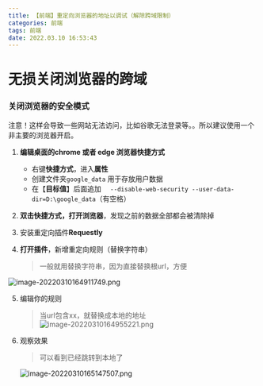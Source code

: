 ```yaml
---
title: 【前端】重定向浏览器的地址以调试（解除跨域限制）
categories: 前端
tags: 前端
date: 2022.03.10 16:53:43
---
```

#  无损关闭浏览器的跨域



### 关闭浏览器的安全模式

注意！这样会导致一些网站无法访问，比如谷歌无法登录等。。所以建议使用一个非主要的浏览器开启。

1. **编辑桌面的chrome 或者 edge 浏览器快捷方式**
   - 右键**快捷方式**，进入**属性**
   - 创建文件夹`google_data` 用于存放用户数据
   - 在【**目标值**】后面追加 `  --disable-web-security --user-data-dir=D:\google_data`（有空格）

2. **双击快捷方式，打开浏览器**，发现之前的数据全部都会被清除掉

3. 安装重定向插件**Requestly** 

4. **打开插件**，新增重定向规则（替换字符串）

   > 一般就用替换字符串，因为直接替换根url，方便

![image-20220310164911749.png](/img/front/1.webp)


5. 编辑你的规则

   > 当url包含xx，就替换成本地的地址
![image-20220310164955221.png](/img/front/2.webp)

 

6. 观察效果

   > 可以看到已经跳转到本地了

   ![image-20220310165147507.png](/img/front/3.webp)
